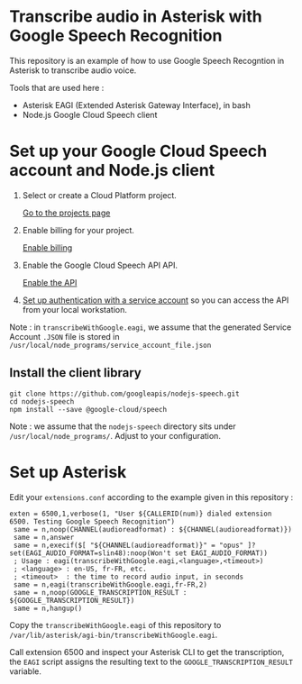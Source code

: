 # Transcribe audio in Asterisk with Google Speech Recognition

This repository is an example of how to use Google Speech Recogntion in Asterisk to transcribe audio voice.

Tools that are used here :
- Asterisk EAGI (Extended Asterisk Gateway Interface), in bash
- Node.js Google Cloud Speech client
 
# Set up your Google Cloud Speech account and Node.js client
1.  Select or create a Cloud Platform project.

    [Go to the projects page][projects]

1.  Enable billing for your project.

    [Enable billing][billing]

1.  Enable the Google Cloud Speech API API.

    [Enable the API][enable_api]

1.  [Set up authentication with a service account][auth] so you can access the API from your local workstation.

Note : in `transcribeWithGoogle.eagi`, we assume that the generated Service Account `.JSON` file is stored in `/usr/local/node_programs/service_account_file.json`

[projects]: https://console.cloud.google.com/project
[billing]: https://support.google.com/cloud/answer/6293499#enable-billing
[enable_api]: https://console.cloud.google.com/flows/enableapi?apiid=speech.googleapis.com
[auth]: https://cloud.google.com/docs/authentication/getting-started

## Install the client library
    git clone https://github.com/googleapis/nodejs-speech.git
    cd nodejs-speech
    npm install --save @google-cloud/speech
    
Note : we assume that the `nodejs-speech` directory sits under `/usr/local/node_programs/`. Adjust to your configuration. 

# Set up Asterisk

Edit your `extensions.conf` according to the example given in this repository :

```
exten = 6500,1,verbose(1, "User ${CALLERID(num)} dialed extension 6500. Testing Google Speech Recognition")
 same = n,noop(CHANNEL(audioreadformat) : ${CHANNEL(audioreadformat)})
 same = n,answer
 same = n,execif($[ "${CHANNEL(audioreadformat)}" = "opus" ]?set(EAGI_AUDIO_FORMAT=slin48):noop(Won't set EAGI_AUDIO_FORMAT))
 ; Usage : eagi(transcribeWithGoogle.eagi,<language>,<timeout>)
 ; <language> : en-US, fr-FR, etc.
 ; <timeout>  : the time to record audio input, in seconds
 same = n,eagi(transcribeWithGoogle.eagi,fr-FR,2)
 same = n,noop(GOOGLE_TRANSCRIPTION_RESULT : ${GOOGLE_TRANSCRIPTION_RESULT})
 same = n,hangup()
```

Copy the `transcribeWithGoogle.eagi` of this repository to `/var/lib/asterisk/agi-bin/transcribeWithGoogle.eagi`.

Call extension 6500 and inspect your Asterisk CLI to get the transcription, the `EAGI` script assigns the resulting text to the `GOOGLE_TRANSCRIPTION_RESULT` variable.
